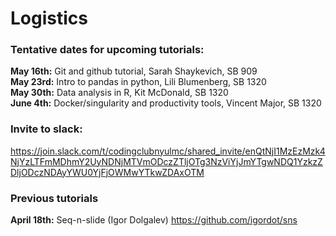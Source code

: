 # Logistics

### Tentative dates for upcoming tutorials:

**May 16th:** Git and github tutorial, Sarah Shaykevich, SB 909   
**May 23rd:** Intro to pandas in python, Lili Blumenberg, SB 1320  
**May 30th:** Data analysis in R, Kit McDonald, SB 1320  
**June 4th:** Docker/singularity and productivity tools, Vincent Major, SB 1320  


### Invite to slack:
https://join.slack.com/t/codingclubnyulmc/shared_invite/enQtNjI1MzEzMzk4NjYzLTFmMDhmY2UyNDNjMTVmODczZTljOTg3NzViYjJmYTgwNDQ1YzkzZDljODczNDAyYWU0YjFjOWMwYTkwZDAxOTM


### Previous tutorials

**April 18th:** Seq-n-slide (Igor Dolgalev) https://github.com/igordot/sns  


